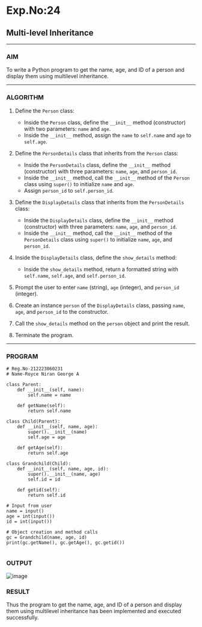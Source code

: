 # Exp.No:24  
## Multi-level Inheritance

---

### AIM  
To write a Python program to get the name, age, and ID of a person and display them using multilevel inheritance.

---

### ALGORITHM

1. Define the `Person` class:
   - Inside the `Person` class, define the `__init__` method (constructor) with two parameters: `name` and `age`.
   - Inside the `__init__` method, assign the `name` to `self.name` and `age` to `self.age`.

2. Define the `PersonDetails` class that inherits from the `Person` class:
   - Inside the `PersonDetails` class, define the `__init__` method (constructor) with three parameters: `name`, `age`, and `person_id`.
   - Inside the `__init__` method, call the `__init__` method of the `Person` class using `super()` to initialize `name` and `age`.
   - Assign `person_id` to `self.person_id`.

3. Define the `DisplayDetails` class that inherits from the `PersonDetails` class:
   - Inside the `DisplayDetails` class, define the `__init__` method (constructor) with three parameters: `name`, `age`, and `person_id`.
   - Inside the `__init__` method, call the `__init__` method of the `PersonDetails` class using `super()` to initialize `name`, `age`, and `person_id`.

4. Inside the `DisplayDetails` class, define the `show_details` method:
   - Inside the `show_details` method, return a formatted string with `self.name`, `self.age`, and `self.person_id`.

5. Prompt the user to enter `name` (string), `age` (integer), and `person_id` (integer).

6. Create an instance `person` of the `DisplayDetails` class, passing `name`, `age`, and `person_id` to the constructor.

7. Call the `show_details` method on the `person` object and print the result.

8. Terminate the program.

---

### PROGRAM

```
# Reg.No-212223060231
# Name-Royce Niran George A

class Parent:
    def __init__(self, name):
        self.name = name

    def getName(self):
        return self.name

class Child(Parent):
    def __init__(self, name, age):
        super().__init__(name)
        self.age = age

    def getAge(self):
        return self.age

class Grandchild(Child):
    def __init__(self, name, age, id):
        super().__init__(name, age)
        self.id = id

    def getid(self):
        return self.id

# Input from user
name = input()
age = int(input())
id = int(input())

# Object creation and method calls
gc = Grandchild(name, age, id)
print(gc.getName(), gc.getAge(), gc.getid())


```

### OUTPUT
![image](https://github.com/user-attachments/assets/e0d29390-517a-4cde-918c-9d46c8c3adb8)


### RESULT
Thus the program to get the name, age, and ID of a person and display them using multilevel inheritance has been implemented and executed successfully.
